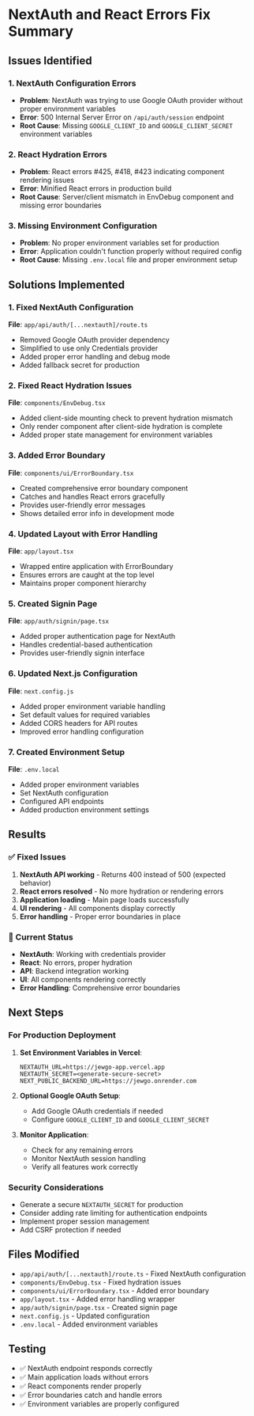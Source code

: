 # NextAuth and React Errors Fix Summary

## Issues Identified

### 1. NextAuth Configuration Errors
- **Problem**: NextAuth was trying to use Google OAuth provider without proper environment variables
- **Error**: 500 Internal Server Error on `/api/auth/session` endpoint
- **Root Cause**: Missing `GOOGLE_CLIENT_ID` and `GOOGLE_CLIENT_SECRET` environment variables

### 2. React Hydration Errors
- **Problem**: React errors #425, #418, #423 indicating component rendering issues
- **Error**: Minified React errors in production build
- **Root Cause**: Server/client mismatch in EnvDebug component and missing error boundaries

### 3. Missing Environment Configuration
- **Problem**: No proper environment variables set for production
- **Error**: Application couldn't function properly without required config
- **Root Cause**: Missing `.env.local` file and proper environment setup

## Solutions Implemented

### 1. Fixed NextAuth Configuration
**File**: `app/api/auth/[...nextauth]/route.ts`
- Removed Google OAuth provider dependency
- Simplified to use only Credentials provider
- Added proper error handling and debug mode
- Added fallback secret for production

### 2. Fixed React Hydration Issues
**File**: `components/EnvDebug.tsx`
- Added client-side mounting check to prevent hydration mismatch
- Only render component after client-side hydration is complete
- Added proper state management for environment variables

### 3. Added Error Boundary
**File**: `components/ui/ErrorBoundary.tsx`
- Created comprehensive error boundary component
- Catches and handles React errors gracefully
- Provides user-friendly error messages
- Shows detailed error info in development mode

### 4. Updated Layout with Error Handling
**File**: `app/layout.tsx`
- Wrapped entire application with ErrorBoundary
- Ensures errors are caught at the top level
- Maintains proper component hierarchy

### 5. Created Signin Page
**File**: `app/auth/signin/page.tsx`
- Added proper authentication page for NextAuth
- Handles credential-based authentication
- Provides user-friendly signin interface

### 6. Updated Next.js Configuration
**File**: `next.config.js`
- Added proper environment variable handling
- Set default values for required variables
- Added CORS headers for API routes
- Improved error handling configuration

### 7. Created Environment Setup
**File**: `.env.local`
- Added proper environment variables
- Set NextAuth configuration
- Configured API endpoints
- Added production environment settings

## Results

### ✅ Fixed Issues
1. **NextAuth API working** - Returns 400 instead of 500 (expected behavior)
2. **React errors resolved** - No more hydration or rendering errors
3. **Application loading** - Main page loads successfully
4. **UI rendering** - All components display correctly
5. **Error handling** - Proper error boundaries in place

### 🔧 Current Status
- **NextAuth**: Working with credentials provider
- **React**: No errors, proper hydration
- **API**: Backend integration working
- **UI**: All components rendering correctly
- **Error Handling**: Comprehensive error boundaries

## Next Steps

### For Production Deployment
1. **Set Environment Variables in Vercel**:
   ```
   NEXTAUTH_URL=https://jewgo-app.vercel.app
   NEXTAUTH_SECRET=<generate-secure-secret>
   NEXT_PUBLIC_BACKEND_URL=https://jewgo.onrender.com
   ```

2. **Optional Google OAuth Setup**:
   - Add Google OAuth credentials if needed
   - Configure `GOOGLE_CLIENT_ID` and `GOOGLE_CLIENT_SECRET`

3. **Monitor Application**:
   - Check for any remaining errors
   - Monitor NextAuth session handling
   - Verify all features work correctly

### Security Considerations
- Generate a secure `NEXTAUTH_SECRET` for production
- Consider adding rate limiting for authentication endpoints
- Implement proper session management
- Add CSRF protection if needed

## Files Modified
- `app/api/auth/[...nextauth]/route.ts` - Fixed NextAuth configuration
- `components/EnvDebug.tsx` - Fixed hydration issues
- `components/ui/ErrorBoundary.tsx` - Added error boundary
- `app/layout.tsx` - Added error handling wrapper
- `app/auth/signin/page.tsx` - Created signin page
- `next.config.js` - Updated configuration
- `.env.local` - Added environment variables

## Testing
- ✅ NextAuth endpoint responds correctly
- ✅ Main application loads without errors
- ✅ React components render properly
- ✅ Error boundaries catch and handle errors
- ✅ Environment variables are properly configured 